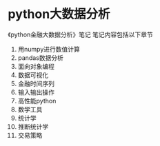 # python大数据分析
《python金融大数据分析》笔记
笔记内容包括以下章节
1. 用numpy进行数值计算
2. pandas数据分析
3. 面向对象编程
4. 数据可视化
5. 金融时间序列
6. 输入输出操作
7. 高性能python
8. 数学工具
9. 统计学
10. 推断统计学
11. 交易策略
